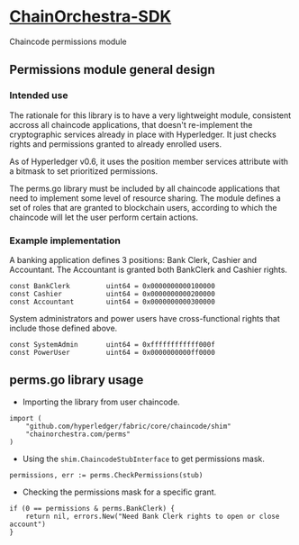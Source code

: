 # [ChainOrchestra-SDK](https://github.com/ChainOrchestra/ChainOrchestra-SDK) 
 Chaincode permissions module


## Permissions module general design

### Intended use

The rationale for this library is to have a very lightweight module, consistent accross all chaincode applications,
that doesn't re-implement the cryptographic services already in place with Hyperledger. It just checks rights and
permissions granted to already enrolled users.

As of Hyperledger v0.6, it uses the position member services attribute with a bitmask to set prioritized permissions.

The perms.go library must be included by all chaincode applications that need to implement some level of resource sharing.
The module defines a set of roles that are granted to blockchain users, according to which the chaincode will let the user
perform certain actions.

### Example implementation

A banking application defines 3 positions: Bank Clerk, Cashier and Accountant. 
The Accountant is granted both BankClerk and Cashier rights.

```
const BankClerk			uint64 = 0x0000000000100000
const Cashier			uint64 = 0x0000000000200000
const Accountant		uint64 = 0x0000000000300000
```

System administrators and power users have cross-functional rights that include those defined above.

```
const SystemAdmin		uint64 = 0xffffffffffff000f
const PowerUser			uint64 = 0x0000000000ff0000
```


## perms.go library usage


  * Importing the library from user chaincode.

```
import (
	"github.com/hyperledger/fabric/core/chaincode/shim"
	"chainorchestra.com/perms"
)
```

  * Using the ```shim.ChaincodeStubInterface``` to get permissions mask.

```
permissions, err := perms.CheckPermissions(stub)
```

  * Checking the permissions mask for a specific grant.

```
if (0 == permissions & perms.BankClerk) {
	return nil, errors.New("Need Bank Clerk rights to open or close account")
}
```

